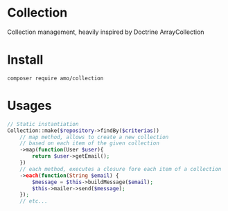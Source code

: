 # Collection
Collection management, heavily inspired by Doctrine ArrayCollection

# Install

```
composer require amo/collection
```

# Usages

```PHP
// Static instantiation
Collection::make($repository->findBy($criterias))
    // map method, allows to create a new collection 
    // based on each item of the given collection 
    ->map(function(User $user){
        return $user->getEmail();
    })
    // each method, executes a closure fore each item of a collection
    ->each(function(String $email) {
        $message = $this->buildMessage($email);
        $this->mailer->send($message);
    });
    // etc...
```
